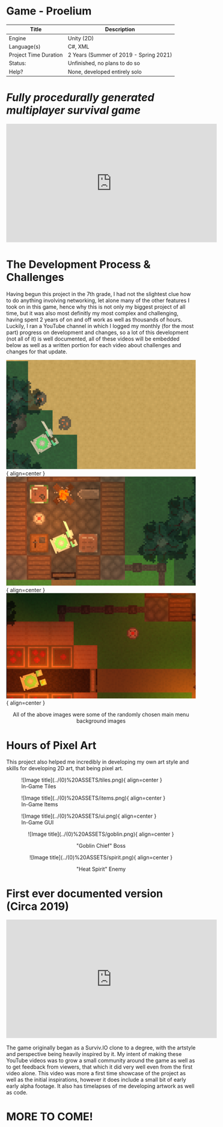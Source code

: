 # Game - Proelium

| Title | Description |
| ----------- | ------------------------------------ |
| Engine | Unity (2D) |
| Language(s) | C#, XML |
| Project Time Duration | 2 Years (Summer of 2019 - Spring 2021) |
| Status: | Unfinished, no plans to do so |
| Help? | None, developed entirely solo |

# *Fully procedurally generated multiplayer survival game*

<center>
<iframe width="560" height="315" src="https://www.youtube.com/embed/_sLVhqeFu4U" title="YouTube video player" frameborder="0" allow="accelerometer; autoplay; clipboard-write; encrypted-media; gyroscope; picture-in-picture" allowfullscreen></iframe>
</center>

# The Development Process & Challenges

Having begun this project in the 7th grade, I had not the slightest clue how to do anything involving networking, let alone many of the other features I took on in this game, hence why this is not only my biggest project of all time, but it was also most definitly my most complex and challenging, having spent 2 years of on and off work as well as thousands of hours. Luckily, I ran a YouTube channel in which I logged my monthly (for the most part) progress on development and changes, so a lot of this development (not all of it) is well documented, all of these videos will be embedded below as well as a written portion for each video about challenges and changes for that update.

![Image title](../(0)%20ASSETS/gameShot_1.png){ align=center } ![Image title](../(0)%20ASSETS/gameShot_2.png){ align=center } ![Image title](../(0)%20ASSETS/gameShot_3.png){ align=center }

<center>All of the above images were some of the randomly chosen main menu background images</center>

# Hours of Pixel Art

This project also helped me incredibly in developing my own art style and skills for developing 2D art, that being pixel art.

<figure markdown>
  ![Image title](../(0)%20ASSETS/tiles.png){ align=center }
  <figcaption>In-Game Tiles</figcaption>
</figure>

<figure markdown>
  ![Image title](../(0)%20ASSETS/items.png){ align=center }
  <figcaption>In-Game Items</figcaption>
</figure>

<figure markdown>
  ![Image title](../(0)%20ASSETS/ui.png){ align=center }
  <figcaption>In-Game GUI</figcaption>
</figure>

<center>
![Image title](../(0)%20ASSETS/goblin.png){ align=center } 

"Goblin Chief" Boss</center> 

<center>
![Image title](../(0)%20ASSETS/spirit.png){ align=center }

"Heat Spirit" Enemy</center>

# First ever documented version (Circa 2019)

<center>
<iframe width="560" height="315" src="https://www.youtube.com/embed/wR1NUkBvfeA" title="YouTube video player" frameborder="0" allow="accelerometer; autoplay; clipboard-write; encrypted-media; gyroscope; picture-in-picture" allowfullscreen></iframe>
</center>

The game originally began as a Surviv.IO clone to a degree, with the artstyle and perspective being heavily inspired by it. My intent of making these YouTube videos was to grow a small community around the game as well as to get feedback from viewers, that which it did very well even from the first video alone. This video was more a first time showcase of the project as well as the initial inspirations, however it does include a small bit of early early alpha footage. It also has timelapses of me developing artwork as well as code.

# MORE TO COME!